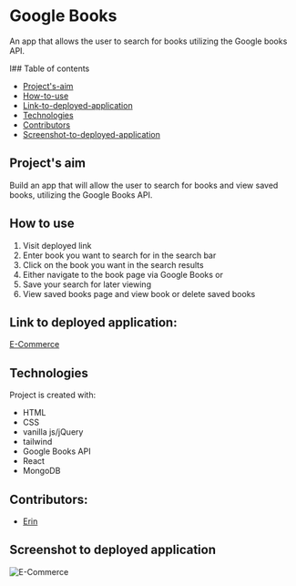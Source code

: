 # Google Books
An app that allows the user to search for books utilizing the Google books API.




I## Table of contents
* [Project's-aim](#project's-aim)
* [How-to-use](#how-to-use)
* [Link-to-deployed-application](#link-to-deployed-application)
* [Technologies](#technologies)
* [Contributors](#contributors)
* [Screenshot-to-deployed-application](#screenshot-to-deployed-application)



## Project's aim
Build an app that will allow the user to search for books and view saved books, utilizing the Google Books API.

## How to use
1) Visit deployed link
2) Enter book you want to search for in the search bar
3) Click on the book you want in the search results
4) Either navigate to the book page via Google Books or 
5) Save your search for later viewing
6) View saved books page and view book or delete saved books


## Link to deployed application:
[E-Commerce](https://eeblaize2.github.io/E-Commerce/)


## Technologies
Project is created with:
* HTML 
* CSS 
* vanilla js/jQuery 
* tailwind 
* Google Books API
* React
* MongoDB




## Contributors:
* [Erin](https://github.com/eeblaize2)


## Screenshot to deployed application
![E-Commerce](https://user-images.githubusercontent.com/77705971/125383708-ae867880-e34c-11eb-94d8-2a1e5cbc2ac8.PNG)
